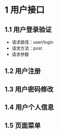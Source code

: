 # 1 用户接口

## 1.1 用户登录验证

- 请求路径：user/login
- 请求方法：post
- 请求参数

## 1.2 用户注册

## 1.3 用户密码修改

## 1.4 用户个人信息

## 1.5 页面菜单